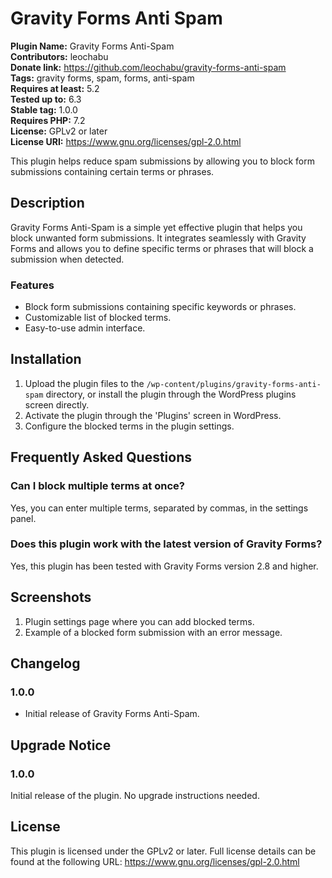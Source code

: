 
# Gravity Forms Anti Spam

**Plugin Name:** Gravity Forms Anti-Spam  
**Contributors:** leochabu  
**Donate link:** https://github.com/leochabu/gravity-forms-anti-spam  
**Tags:** gravity forms, spam, forms, anti-spam  
**Requires at least:** 5.2  
**Tested up to:** 6.3  
**Stable tag:** 1.0.0  
**Requires PHP:** 7.2  
**License:** GPLv2 or later  
**License URI:** https://www.gnu.org/licenses/gpl-2.0.html

This plugin helps reduce spam submissions by allowing you to block form submissions containing certain terms or phrases.

## Description

Gravity Forms Anti-Spam is a simple yet effective plugin that helps you block unwanted form submissions. It integrates seamlessly with Gravity Forms and allows you to define specific terms or phrases that will block a submission when detected.

### Features
- Block form submissions containing specific keywords or phrases.
- Customizable list of blocked terms.
- Easy-to-use admin interface.

## Installation

1. Upload the plugin files to the `/wp-content/plugins/gravity-forms-anti-spam` directory, or install the plugin through the WordPress plugins screen directly.
2. Activate the plugin through the 'Plugins' screen in WordPress.
3. Configure the blocked terms in the plugin settings.

## Frequently Asked Questions

### Can I block multiple terms at once?
Yes, you can enter multiple terms, separated by commas, in the settings panel.

### Does this plugin work with the latest version of Gravity Forms?
Yes, this plugin has been tested with Gravity Forms version 2.8 and higher.

## Screenshots

1. Plugin settings page where you can add blocked terms.
2. Example of a blocked form submission with an error message.

## Changelog

### 1.0.0
- Initial release of Gravity Forms Anti-Spam.

## Upgrade Notice

### 1.0.0
Initial release of the plugin. No upgrade instructions needed.

## License

This plugin is licensed under the GPLv2 or later. Full license details can be found at the following URL: https://www.gnu.org/licenses/gpl-2.0.html
